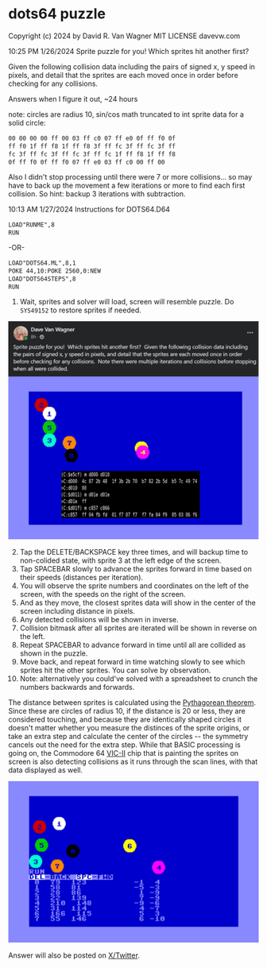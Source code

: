 # dots64 puzzle #

Copyright (c) 2024 by David R. Van Wagner 
MIT LICENSE
davevw.com

10:25 PM 1/26/2024  Sprite puzzle for you!  Which sprites hit another first?

Given the following collision data including the pairs of signed x, y speed in pixels, and detail that the sprites are each moved once in order before checking for any collisions.

Answers when I figure it out, ~24 hours

note: circles are radius 10, sin/cos math truncated to int sprite data for a solid circle: 

```
00 00 00 00 ff 00 03 ff c0 07 ff e0 0f ff f0 0f 
ff f0 1f ff f8 1f ff f8 3f ff fc 3f ff fc 3f ff 
fc 3f ff fc 3f ff fc 3f ff fc 1f ff f8 1f ff f8 
0f ff f0 0f ff f0 07 ff e0 03 ff c0 00 ff 00
```

Also I didn't stop processing until there were 7 or more collisions... so may have to back up the movement a few iterations or more to find each first collision.  So hint: backup 3 iterations with subtraction.

10:13 AM 1/27/2024 Instructions for DOTS64.D64

```
LOAD"RUNME",8
RUN
```

-OR-
```
LOAD"DOTS64.ML",8,1
POKE 44,10:POKE 2560,0:NEW
LOAD"DOTS64STEPS",8
RUN
```

1. Wait, sprites and solver will load, screen will resemble puzzle.   Do ``SYS49152`` to restore sprites if needed.

![puzzle](puzzle.png)

2. Tap the DELETE/BACKSPACE key three times, and will backup time to non-colided state, with sprite 3 at the left edge of the screen.
3. Tap SPACEBAR slowly to advance the sprites forward in time based on their speeds (distances per iteration).   
4. You will observe the sprite numbers and coordinates on the left of the screen, with the speeds on the right of the screen.  
5. And as they move, the closest sprites data will show in the center of the screen including distance in pixels.  
6. Any detected collisions will be shown in inverse.
7. Collision bitmask after all sprites are iterated will be shown in reverse on the left.
8. Repeat SPACEBAR to advance forward in time until all are collided as shown in the puzzle.
9. Move back, and repeat forward in time watching slowly to see which sprites hit the other sprites.  You can solve by observation.
10. Note: alternatively you could've solved with a spreadsheet to crunch the numbers backwards and forwards.

The distance between sprites is calculated using the [Pythagorean theorem](https://en.wikipedia.org/wiki/Pythagorean_theorem).  Since these are circles of radius 10, if the distance is 20 or less, they are considered touching, and because they are identically shaped circles it doesn't matter whether you measure the distinces of the sprite origins, or take an extra step and calculate the center of the circles -- the symmetry cancels out the need for the extra step.  While that BASIC processing is going on, the Commodore 64 [VIC-II](https://en.wikipedia.org/wiki/MOS_Technology_VIC-II) chip that is painting the sprites on screen is also detecting collisions as it runs through the scan lines, with that data displayed as well.

![solver](solver.png)

Answer will also be posted on [X/Twitter](https://twitter.com/DaveRVW/status/1751494328688742602).
